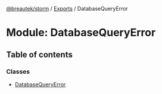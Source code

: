 [@breautek/storm](../README.md) / [Exports](../modules.md) / DatabaseQueryError

# Module: DatabaseQueryError

## Table of contents

### Classes

- [DatabaseQueryError](../classes/databasequeryerror.databasequeryerror-1.md)
